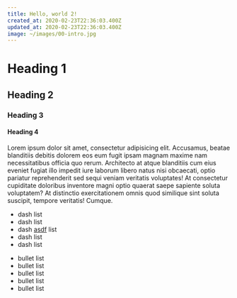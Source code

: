 ```yaml
---
title: Hello, world 2!
created_at: 2020-02-23T22:36:03.400Z
updated_at: 2020-02-23T22:36:03.400Z
image: ~/images/00-intro.jpg
---
```


# Heading 1
## Heading 2
### Heading 3
#### Heading 4
Lorem ipsum dolor sit amet, consectetur adipisicing elit. Accusamus, beatae blanditiis debitis dolorem eos eum fugit ipsam magnam maxime nam necessitatibus officia quo rerum. Architecto at atque blanditiis cum eius eveniet fugiat illo impedit iure laborum libero natus nisi obcaecati, optio pariatur reprehenderit sed sequi veniam veritatis voluptates! At consectetur cupiditate doloribus inventore magni optio quaerat saepe sapiente soluta voluptatem? At distinctio exercitationem omnis quod similique sint soluta suscipit, tempore veritatis! Cumque.

- dash list
- dash list
- dash [asdf]() list
- dash list
- dash list

* bullet list
* bullet list
* bullet list
* bullet list
* bullet list

<slot name="donate"/>

